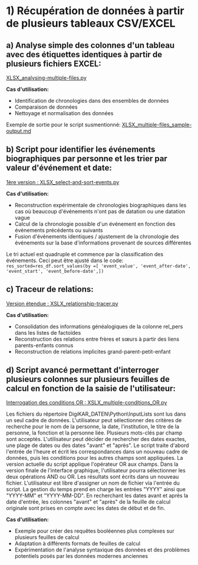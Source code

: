 # 1) Récupération de données à partir de plusieurs tableaux CSV/EXCEL

## a) Analyse simple des colonnes d'un tableau avec des étiquettes identiques à partir de plusieurs fichiers EXCEL:

[XLSX_analysing-multiple-files.py](https://github.com/ieg-dhr/DigiKAR/blob/main/XLSX_analysing-multiple-files.py)

**Cas d'utilisation:**

- Identification de chronologies dans des ensembles de données
- Comparaison de données
- Nettoyage et normalisation des données

Exemple de sortie pour le script susmentionné:
[XLSX_multiple-files_sample-output.md](https://github.com/ieg-dhr/DigiKAR/blob/main/XLSX_multiple-files_sample-output.md)

## b) Script pour identifier les événements biographiques par personne et les trier par valeur d'événement et date:

[1ère version : XLSX_select-and-sort-events.py](https://github.com/ieg-dhr/DigiKAR/blob/main/XLSX_select-and-sort-events.py)

**Cas d'utilisation:**

- Reconstruction expérimentale de chronologies biographiques dans les cas où beaucoup d'événements n'ont pas de datation ou une datation vague
- Calcul de la chronologie possible d'un événement en fonction des événements précédents ou suivants
- Fusion d'événements identiques / ajustement de la chronologie des événements sur la base d'informations provenant de sources différentes

Le tri actuel est quadruple et commence par la classification des événements. Ceci peut être ajusté dans le code:
`res_sorted=res_df.sort_values(by =[ 'event_value', 'event_after-date', 'event_start', 'event_before-date',])`

## c) Traceur de relations:

[Version étendue : XSLX_relationship-tracer.py](https://github.com/ieg-dhr/DigiKAR/blob/main/XSLX_relationship-tracer.py)

**Cas d'utilisation:**

- Consolidation des informations généalogiques de la colonne rel_pers dans les listes de factoïdes
- Reconstruction des relations entre frères et sœurs à partir des liens parents-enfants connus
- Reconstruction de relations implicites grand-parent-petit-enfant

## d) Script avancé permettant d'interroger plusieurs colonnes sur plusieurs feuilles de calcul en fonction de la saisie de l'utilisateur:

[Interrogation des conditions OR : XSLX_multiple-conditions_OR.py](https://github.com/ieg-dhr/DigiKAR/blob/main/XSLX_multiple-conditions_OR.py)

Les fichiers du répertoire DigiKAR_DATEN\Python\InputLists sont lus dans un seul cadre de données. L'utilisateur peut sélectionner des critères de recherche pour le nom de la personne, la date, l'institution, le titre de la personne, la fonction et la personne liée. Plusieurs mots-clés par champ sont acceptés. L'utilisateur peut décider de rechercher des dates exactes, une plage de dates ou des dates "avant" et "après". Le script traite d'abord l'entrée de l'heure et écrit les correspondances dans un nouveau cadre de données, puis les conditions pour les autres champs sont appliquées. La version actuelle du script applique l'opérateur OR aux champs. Dans la version finale de l'interface graphique, l'utilisateur pourra sélectionner les deux opérations AND ou OR. Les résultats sont écrits dans un nouveau fichier. L'utilisateur est libre d'assigner un nom de fichier via l'entrée du script. La gestion du temps prend en charge les entrées "YYYY" ainsi que "YYYY-MM" et "YYYY-MM-DD". En recherchant les dates avant et après la date d'entrée, les colonnes "avant" et "après" de la feuille de calcul originale sont prises en compte avec les dates de début et de fin.

**Cas d'utilisation:**

- Exemple pour créer des requêtes booléennes plus complexes sur plusieurs feuilles de calcul
- Adaptation à différents formats de feuilles de calcul
- Expérimentation de l'analyse syntaxique des données et des problèmes potentiels posés par les données modernes anciennes
